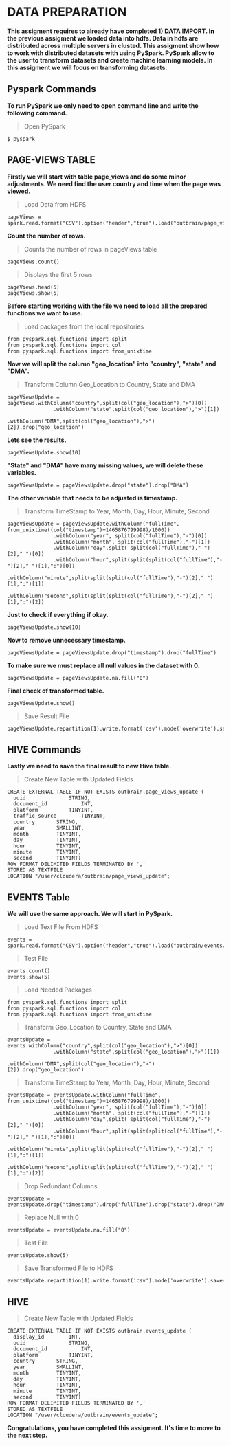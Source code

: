 
# DATA PREPARATION 

**This assigment requires to already have completed 1) DATA IMPORT. In the previous assigment we loaded data into hdfs. Data in hdfs are distributed across multiple servers in clusted. This assigment show how to work with distributed datasets with using PySpark. PySpark allow to the user to transform datasets and create machine learning models. In this assigment we will focus on transforming datasets.**

## Pyspark Commands

**To run PySpark we only need to open command line and write the following command.**

> Open PySpark

```
$ pyspark
```

## PAGE-VIEWS TABLE

**Firstly we will start with table page_views and do some minor adjustments. We need find the user country and time when the page was viewed.**

> Load Data from HDFS

```
pageViews = spark.read.format("CSV").option("header","true").load("outbrain/page_views/page_views_sample.csv")
```

**Count the number of rows.**

>Counts the number of rows in pageViews table

```
pageViews.count()
```

> Displays the first 5 rows

```
pageViews.head(5)
pageViews.show(5)
```

**Before starting working with the file we need to load all the prepared functions we want to use.**


> Load packages from the local repositories

```
from pyspark.sql.functions import split
from pyspark.sql.functions import col
from pyspark.sql.functions import from_unixtime
```

**Now we will split the column "geo_location" into "country", "state" and "DMA".**

> Transform Column Geo_Location to Country, State and DMA
```
pageViewsUpdate = pageViews.withColumn("country",split(col("geo_location"),">")[0])
			   .withColumn("state",split(col("geo_location"),">")[1])
                           .withColumn("DMA",split(col("geo_location"),">")[2]).drop("geo_location")
```

**Lets see the results.**

```
pageViewsUpdate.show(10)
```

**"State" and "DMA" have many missing values, we will delete these variables.**
```
pageViewsUpdate = pageViewsUpdate.drop("state").drop("DMA")
```

**The other variable that needs to be adjusted is timestamp.**

> Transform TimeStamp to Year, Month, Day, Hour, Minute, Second

```
pageViewsUpdate = pageViewsUpdate.withColumn("fullTime", from_unixtime((col("timestamp")+1465876799998)/1000))
               .withColumn("year", split(col("fullTime"),"-")[0])
               .withColumn("month", split(col("fullTime"),"-")[1])
               .withColumn("day",split( split(col("fullTime"),"-")[2]," ")[0])
               .withColumn("hour",split(split(split(col("fullTime"),"-")[2]," ")[1],":")[0])
               .withColumn("minute",split(split(split(col("fullTime"),"-")[2]," ")[1],":")[1])
               .withColumn("second",split(split(split(col("fullTime"),"-")[2]," ")[1],":")[2])
```

**Just to check if everything if okay.**

```
pageViewsUpdate.show(10)
```

**Now to remove unnecessary timestamp.**

```
pageViewsUpdate = pageViewsUpdate.drop("timestamp").drop("fullTime")
```

**To make sure we must replace all null values in the dataset with 0.**

```
pageViewsUpdate = pageViewsUpdate.na.fill("0")
```

**Final check of transformed table.**

```
pageViewsUpdate.show()
```

> Save Result File
```
pageViewsUpdate.repartition(1).write.format('csv').mode('overwrite').save("/user/cloudera/outbrain/page_views_update")
```

## HIVE Commands

**Lastly we need to save the final result to new Hive table.**

> Create New Table with Updated Fields

```
CREATE EXTERNAL TABLE IF NOT EXISTS outbrain.page_views_update (
  uuid        		STRING,
  document_id          	INT,
  platform      	TINYINT,
  traffic_source       	TINYINT,
  country		STRING,
  year			SMALLINT,
  month			TINYINT,
  day			TINYINT,
  hour			TINYINT,
  minute		TINYINT,
  second		TINYINT)
ROW FORMAT DELIMITED FIELDS TERMINATED BY ','
STORED AS TEXTFILE
LOCATION "/user/cloudera/outbrain/page_views_update";
```

## EVENTS Table

**We will use the same approach. We will start in PySpark.**

> Load Text File From HDFS

```
events = spark.read.format("CSV").option("header","true").load("outbrain/events/events.csv")
```

> Test File

```
events.count()
events.show(5)
```

> Load Needed Packages

```
from pyspark.sql.functions import split
from pyspark.sql.functions import col
from pyspark.sql.functions import from_unixtime
```

> Transform Geo_Location to Country, State and DMA

```
eventsUpdate = events.withColumn("country",split(col("geo_location"),">")[0])
			   .withColumn("state",split(col("geo_location"),">")[1])
                           .withColumn("DMA",split(col("geo_location"),">")[2]).drop("geo_location")
```

> Transform TimeStamp to Year, Month, Day, Hour, Minute, Second
```
eventsUpdate = eventsUpdate.withColumn("fullTime", from_unixtime((col("timestamp")+1465876799998)/1000))
               .withColumn("year", split(col("fullTime"),"-")[0])
               .withColumn("month", split(col("fullTime"),"-")[1])
               .withColumn("day",split( split(col("fullTime"),"-")[2]," ")[0])
               .withColumn("hour",split(split(split(col("fullTime"),"-")[2]," ")[1],":")[0])
               .withColumn("minute",split(split(split(col("fullTime"),"-")[2]," ")[1],":")[1])
               .withColumn("second",split(split(split(col("fullTime"),"-")[2]," ")[1],":")[2])
```

> Drop Redundant Columns

```
eventsUpdate = eventsUpdate.drop("timestamp").drop("fullTime").drop("state").drop("DMA")
```

> Replace Null with 0

```
eventsUpdate = eventsUpdate.na.fill("0")
```

> Test File 

```
eventsUpdate.show(5)
```

> Save Transformed File to HDFS

```
eventsUpdate.repartition(1).write.format('csv').mode('overwrite').save("/user/cloudera/outbrain/events_update")
```

## HIVE

> Create New Table with Updated Fields

```
CREATE EXTERNAL TABLE IF NOT EXISTS outbrain.events_update (
  display_id		INT,
  uuid        		STRING,
  document_id          	INT,
  platform      	TINYINT,
  country		STRING,
  year			SMALLINT,
  month			TINYINT,
  day			TINYINT,
  hour			TINYINT,
  minute		TINYINT,
  second		TINYINT)
ROW FORMAT DELIMITED FIELDS TERMINATED BY ','
STORED AS TEXTFILE
LOCATION "/user/cloudera/outbrain/events_update";
```

**Congratulations, you have completed this assigment. It's time to move to the next step.**
